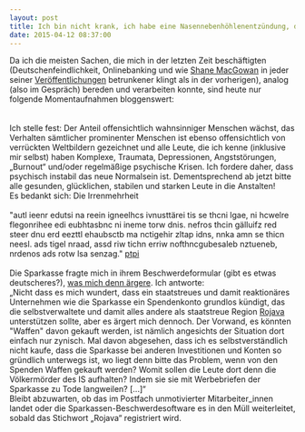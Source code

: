 ```yaml
---
layout: post
title: Ich bin nicht krank, ich habe eine Nasennebenhöhlenentzündung, denken Sie doch mal nach!
date: 2015-04-12 08:37:00
---
```


Da ich die meisten Sachen, die mich in der letzten Zeit beschäftigten (Deutschenfeindlichkeit, Onlinebanking und wie [Shane MacGowan](http://img.spokeo.com/public/900-600/shane_macgowan_2006_02_17.jpg) in jeder seiner [Veröffentlichungen](http://en.wikipedia.org/wiki/Shane_MacGowan#Selected_discography) betrunkener klingt als in der vorherigen), analog (also im Gespräch) bereden und verarbeiten konnte, sind heute nur folgende Momentaufnahmen bloggenswert:
<br>
<br>
<br>
Ich stelle fest: Der Anteil offensichtlich wahnsinniger Menschen wächst, das Verhalten sämtlicher prominenter Menschen ist ebenso offensichtlich von verrückten Weltbildern gezeichnet und alle Leute, die ich kenne (inklusive mir selbst) haben Komplexe, Traumata, Depressionen, Angststörungen, „Burnout“ und/oder regelmäßige psychische Krisen. Ich fordere daher, dass psychisch instabil das neue Normalsein ist. Dementsprechend ab jetzt bitte alle gesunden, glücklichen, stabilen und starken Leute in die Anstalten!<br> Es bedankt sich: Die Irrenmehrheit
<br>
<br>
"autl ieenr edutsi na reein igneelhcs ivnusttärei tis se thcni lgae, ni hcwelre flegonrihee edi eubhtasbnc ni ineme torw dnis. nefros thcin gälluifz red steer dnu erd eezttl ehaubsctb ma nctigehir zltap idns, nnka amn se thicn neesl. ads tigel nraad, assd riw tichn erriw nofthncgubesaleb nztueneb, nrdenos ads rotw lsa senzag." [ptpi](http://www.akrue.privat.t-online.de/dumm61.htm)
<br>
<br>
Die Sparkasse fragte mich in ihrem Beschwerdeformular (gibt es etwas deutscheres?), [was mich denn ärgere](http://rojava-solidaritaet.net/2015/04/10/sparkasse-saarbruecken-kuendigt-spendenkonto-fuer-rojava-5/). Ich antworte:<br>
„Nicht dass es mich wundert, dass ein staatstreues und damit reaktionäres Unternehmen wie die Sparkasse ein Spendenkonto grundlos kündigt, das die selbstverwaltete und damit alles andere als staatstreue Region [Rojava](http://www.heise.de/tp/artikel/43/43031/1.html) unterstützen sollte, aber es ärgert mich dennoch. Der Vorwand, es könnten "Waffen" davon gekauft werden, ist nämlich angesichts der Situation dort einfach nur zynisch. Mal davon abgesehen, dass ich es selbstverständlich nicht kaufe, dass die Sparkasse bei anderen Investitionen und Konten so gründlich unterwegs ist, wo liegt denn bitte das Problem, wenn von den Spenden Waffen gekauft werden? Womit sollen die Leute dort denn die Völkermörder des IS aufhalten? Indem sie sie mit Werbebriefen der Sparkasse zu Tode langweilen? \[...\]“ <br>
Bleibt abzuwarten, ob das im Postfach unmotivierter Mitarbeiter\_innen landet oder die Sparkassen-Beschwerdesoftware es in den Müll weiterleitet, sobald das Stichwort „Rojava“ registriert wird.
